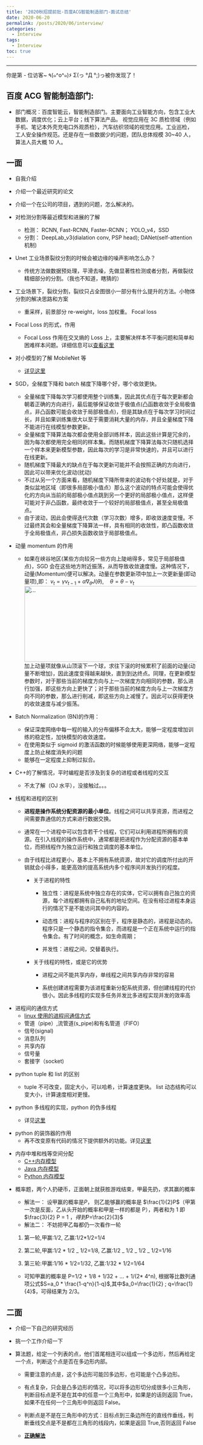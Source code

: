 ```yaml
---
title: '2020秋招提前批-百度ACG智能制造部门-面试总结'
date: 2020-06-20
permalink: /posts/2020/06/interview/
categories:
  - Interview
tags:
  - Interview
toc: true
---
```


---

<div class="button01">
      <visited_a href="#" display:inline>你是第<span data-hk-page="current"> - </span>位访客~</visited_a>
      <visited_p class="top">٩(๑^o^๑)۶</visited_p>
      <visited_p class="bottom">Σ(っ °Д °;)っ被你发现了！</visited_p>
</div>

## 百度 ACG 智能制造部门:

- 部门概况：百度智能云，智能制造部门。主要面向工业智能方向，包含工业大数据，调度优化；云上平台；线下算法产品。 视觉应用在 3C 质检领域（例如手机、笔记本外壳充电口外观质检），汽车纺织领域的视觉应用。工业巡检，工人安全操作规范。还是存在一些数据少的问题，团队总体规模 30~40 人，算法人员大概 10 人。

## 一面

- 自我介绍
- 介绍一个最近研究的论文
- 介绍一个在公司的项目，遇到的问题，怎么解决的。

- 对检测分割等最近模型和进展的了解

  - 检测： RCNN, Fast-RCNN, Faster-RCNN； YOLO_v4，SSD
  - 分割： DeepLab_v3(dialation conv, PSP head); DANet(self-attention 机制)

- Unet 工业场景裂纹分割的时候会被边缘的噪声影响怎么办？

  - 传统方法做数据预处理，平滑去噪，先做显著性检测或者分割，再做裂纹精细部分的分割。（我也不知道，瞎猜的）

- 工业场景下，裂纹分割，裂纹只占全图很小一部分有什么提升的方法。小物体分割的解决思路和方案

  - 重采样，前景部分 re-weight，loss 加权重。 Focal loss

- Focal Loss 的形式，作用
  - Focal Loss 作用在交叉熵的 Loss 上，主要解决样本不平衡问题和简单和困难样本问题。详细信息可以[查看这里](https://www.cnblogs.com/king-lps/p/9497836.html)

* 对小模型的了解 MobileNet 等

  - [详见这里](https://www.cnblogs.com/dengshunge/p/11334640.html)

* SGD，全梯度下降和 batch 梯度下降哪个好，哪个收敛更快。

  - 全量梯度下降每次学习都使用整个训练集，因此其优点在于每次更新都会朝着正确的方向进行，最后能够保证收敛于极值点(凸函数收敛于全局极值点，非凸函数可能会收敛于局部极值点)，但是其缺点在于每次学习时间过长，并且如果训练集很大以至于需要消耗大量的内存，并且全量梯度下降不能进行在线模型参数更新。
  - 全量梯度下降算法每次都会使用全部训练样本，因此这些计算是冗余的，因为每次都使用完全相同的样本集。而随机梯度下降算法每次只随机选择一个样本来更新模型参数，因此每次的学习是非常快速的，并且可以进行在线更新。
  - 随机梯度下降最大的缺点在于每次更新可能并不会按照正确的方向进行，因此可以带来优化波动(扰动)
  - 不过从另一个方面来看，随机梯度下降所带来的波动有个好处就是，对于类似盆地区域（即很多局部极小值点）那么这个波动的特点可能会使得优化的方向从当前的局部极小值点跳到另一个更好的局部极小值点，这样便可能对于非凸函数，最终收敛于一个较好的局部极值点，甚至全局极值点。
  - 由于波动，因此会使得迭代次数（学习次数）增多，即收敛速度变慢。不过最终其会和全量梯度下降算法一样，具有相同的收敛性，即凸函数收敛于全局极值点，非凸损失函数收敛于局部极值点。

* 动量 momentum 的作用
  - 如果在峡谷地区(某些方向较另一些方向上陡峭得多，常见于局部极值点)，SGD 会在这些地方附近振荡，从而导致收敛速度慢。这种情况下，动量(Momentum)便可以解决。动量在参数更新项中加上一次更新量(即动量项),即： $v_t = \gamma v_{t-1} + \alpha \nabla_{\theta} J(\theta), \quad \theta=\theta- v_t$
    <br />
    <img align="center" width="500" height="200" src="{{ site.url }}/images/posts/1.png" alt="...">
    <br />
    加上动量项就像从山顶滚下一个球，求往下滚的时候累积了前面的动量(动量不断增加)，因此速度变得越来越快，直到到达终点。同理，在更新模型参数时，对于那些当前的梯度方向与上一次梯度方向相同的参数，那么进行加强，即这些方向上更快了；对于那些当前的梯度方向与上一次梯度方向不同的参数，那么进行削减，即这些方向上减慢了。因此可以获得更快的收敛速度与减少振荡。

- Batch Normalization (BN)的作用：

  - 保证深度网络中每一程的输入的分布偏移不会太大，能够一定程度增加训练的稳定性，加快模型的收敛速度。
  - 在使用类似于 sigmoid 的激活函数的时候能够使用更深网络，能够一定程度上防止梯度消失的问题
  - 能够在一定程度上抑制过拟合。

* C++的了解情况，平时编程是否涉及到复杂的进程或者线程的交互

  - 不太了解（OJ 水平），没接触过。。。

* 线程和进程的区别

  - **进程是操作系统分配资源的最小单位**。线程之间可以共享资源，而进程之间需要靠通信的方式来进行数据交换。
  - 通常在一个进程中可以包含若干个线程，它们可以利用进程所拥有的资源。在引入线程的操作系统中，通常都是把进程作为分配资源的基本单位，而把线程作为独立运行和独立调度的基本单位。
  - 由于线程比进程更小，基本上不拥有系统资源，故对它的调度所付出的开销就会小得多，能更高效的提高系统内多个程序间并发执行的程度。

    - 关于进程的特性

      - 独立性：进程是系统中独立存在的实体，它可以拥有自己独立的资源，每个进程都拥有自己私有的地址空间。在没有经过进程本身运行的情况下是不能访问其中的内容的。

      - 动态性：进程与程序的区别在于，程序是静态的，进程是动态的。程序只是一个静态的指令集合，而进程是一个正在系统中运行的指令集合。有了时间的概念，如生命周期；

      - 并发性：进程之间，交替着执行。


    - 关于线程的特性，或是它的优势

        - 进程之间不能共享内存，单线程之间共享内存非常的容易

        - 系统创建进程需要为该进程重新分配系统资源，但创建线程的代价很小。因此多线程的实现多任务并发比多进程实现并发的效率高

- 进程间的通信方式
  - [linux 使用的进程间通信方式](https://www.jianshu.com/p/8e4f9978e5b8)
  - 管道（pipe）,流管道(s_pipe)和有名管道（FIFO）
  - 信号(signal)
  - 消息队列
  - 共享内存
  - 信号量
  - 套接字（socket)

* python tuple 和 list 的区别

  - tuple 不可改变，固定大小，可以哈希，计算速度更快。 list 动态结构可以变大小，计算速度相对更慢。

* python 多线程的实现，python 的伪多线程

  - 详见[这里](https://blog.csdn.net/melon0014/article/details/90372172)

- python 的装饰器的作用
  - 再不改变原有代码的情况下提供额外的功能。详见[这里](https://www.zhihu.com/question/26930016)

* 内存中堆和栈等空间分配
  - [C++内存模型](https://www.cnblogs.com/renxs/archive/2012/01/18/2325352.html)
  - [Java 内存模型](https://www.cnblogs.com/YJK923/p/10478716.html)
  - [Python 内存模型](https://www.cnblogs.com/goldsunshine/p/11502468.html)

- 概率题，两个人扔硬币，正面朝上就获胜游戏结束，甲最先扔，求其赢的概率

  - 解法一： 设甲赢的概率是$P$， 则乙能够赢的概率是 $\frac{1}{2}P$（甲第一次是反面，乙从头开始的概率和甲是一样的都是 P），两者和为 1 即 $\frac{3}{2} P = 1 $，得到$P=\frac{2}{3}$
  - 解法二： 不妨把甲乙每都仍一次看作一轮

  1. 第一轮,甲赢:1/2, 乙赢:1/2\*1/2=1/4

  2. 第二轮,甲赢:1/2 \* 1/2 _ 1/2=1/8, 乙赢:1/2 _ 1/2 _ 1/2 _ 1/2=1/16

  3. 第三轮:甲赢:1/16 \* 1/2=1/32, 乙赢:1/32 \* 1/2=1/64

  - 可知甲赢的概率是 P=1/2 + 1/8 + 1/32 + ... + 1/(2\* 4^n), 根据等比数列通项公式$S=a_0 * \frac{1-q^n}{1-q}$,其中$a_0=\frac{1}{2} ; q=\frac{1}{4}$，可得结果为 2/3。

## 二面

- 介绍一下自己的研究经历
- 挑一个工作介绍一下
- 算法题，给定一个列表的点，他们首尾相连可以组成一个多边形，然后再给定一个点，判断这个点是否在多边形内部。

  - 需要注意的点是，这个多边形可能凹多边形，也可能是个凸多边形。
  - 有点复杂，只会是凸多边形的情况，可以将多边形切分成很多小三角形，判断目标点是不是在其中的任意一个三角形中，如果是的话则返回 True，如果不在任何一个三角形中则返回 False。
  - 判断点是不是在三角形中的方式：目标点到三条边所在的直线作垂线，判断垂线交点是不是都在三角形的线段内，如果是返回 True,否则返回 False

  - [**正确解法**](https://blog.csdn.net/zhouzi2018/article/details/81737178)

<div data-hk-top-pages="5"> </div>
